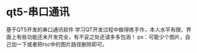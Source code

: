# qt5-串口通讯
基于QT5开发的串口通讯软件
学习QT开发过程中做得练手作，本人水平有限，界面上有些功能还未开发完全，有不妥之处还请多多包涵！
ps：可能少个图片，自己加一下或者把rsc中的图片路径删除即可。
